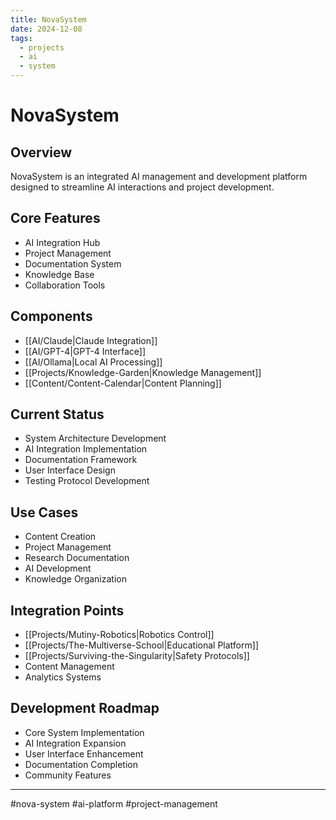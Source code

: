 ```yaml
---
title: NovaSystem
date: 2024-12-08
tags:
  - projects
  - ai
  - system
---
```


# NovaSystem

## Overview
NovaSystem is an integrated AI management and development platform designed to streamline AI interactions and project development.

## Core Features
- AI Integration Hub
- Project Management
- Documentation System
- Knowledge Base
- Collaboration Tools

## Components
- [[AI/Claude|Claude Integration]]
- [[AI/GPT-4|GPT-4 Interface]]
- [[AI/Ollama|Local AI Processing]]
- [[Projects/Knowledge-Garden|Knowledge Management]]
- [[Content/Content-Calendar|Content Planning]]

## Current Status
- System Architecture Development
- AI Integration Implementation
- Documentation Framework
- User Interface Design
- Testing Protocol Development

## Use Cases
- Content Creation
- Project Management
- Research Documentation
- AI Development
- Knowledge Organization

## Integration Points
- [[Projects/Mutiny-Robotics|Robotics Control]]
- [[Projects/The-Multiverse-School|Educational Platform]]
- [[Projects/Surviving-the-Singularity|Safety Protocols]]
- Content Management
- Analytics Systems

## Development Roadmap
- Core System Implementation
- AI Integration Expansion
- User Interface Enhancement
- Documentation Completion
- Community Features

---

#nova-system #ai-platform #project-management
